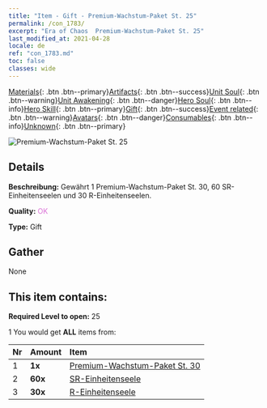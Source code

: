 ```yaml
---
title: "Item - Gift - Premium-Wachstum-Paket St. 25"
permalink: /con_1783/
excerpt: "Era of Chaos  Premium-Wachstum-Paket St. 25"
last_modified_at: 2021-04-28
locale: de
ref: "con_1783.md"
toc: false
classes: wide
---
```

 [Materials](/ItemsDE/){: .btn .btn--primary}[Artifacts](/ItemsDE/Artifacts/){: .btn .btn--success}[Unit Soul](/ItemsDE/UnitSoul/){: .btn .btn--warning}[Unit Awakening](/ItemsDE/UnitAwakening/){: .btn .btn--danger}[Hero Soul](/ItemsDE/HeroSoul/){: .btn .btn--info}[Hero Skill](/ItemsDE/HeroSkill/){: .btn .btn--primary}[Gift](/ItemsDE/Gift/){: .btn .btn--success}[Event related](/ItemsDE/Events/){: .btn .btn--warning}[Avatars](/ItemsDE/Avatars/){: .btn .btn--danger}[Consumables](/ItemsDE/Consumables/){: .btn .btn--info}[Unknown](/ItemsDE/Unknown/){: .btn .btn--primary}

 ![Premium-Wachstum-Paket St. 25](/images/t/i_907221.png)

## Details
 **Beschreibung:** Gewährt 1 Premium-Wachstum-Paket St. 30, 60 SR-Einheitenseelen und 30 R-Einheitenseelen.

 **Quality:** <span style="color: #DA70D6">OK</span>

 **Type:** Gift

## Gather

  None

## This item contains:

 **Required Level to open:** 25

 1 You would get **ALL** items  from:

  | Nr | Amount |     Item    |
  |:---|:-------|:------------|
  | 1 |  **1x** | [Premium-Wachstum-Paket St. 30](/ItemsDE/con_1784/) |  | 
  | 2 |  **60x** | [SR-Einheitenseele](/ItemsDE/con_534/) |  | 
  | 3 |  **30x** | [R-Einheitenseele](/ItemsDE/con_533/) |  | 
